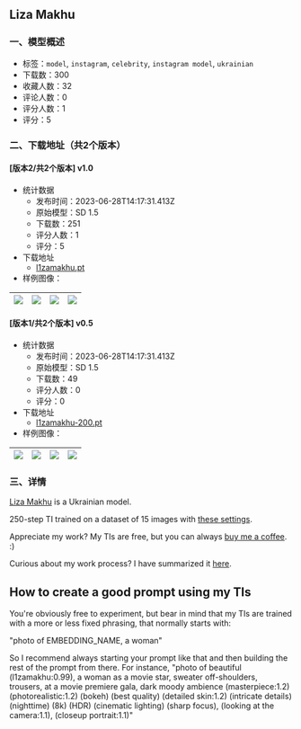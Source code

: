 ## Liza Makhu
### 一、模型概述

- 标签：`model`, `instagram`, `celebrity`, `instagram model`, `ukrainian`
- 下载数：300
- 收藏人数：32
- 评论人数：0
- 评分人数：1
- 评分：5

### 二、下载地址（共2个版本）

#### [版本2/共2个版本] v1.0

- 统计数据
  - 发布时间：2023-06-28T14:17:31.413Z
  - 原始模型：SD 1.5
  - 下载数：251
  - 评分人数：1
  - 评分：5
- 下载地址
  - [l1zamakhu.pt](https://civitai.com/api/download/models/105777)
- 样例图像：

| <img src="https://image.civitai.com/xG1nkqKTMzGDvpLrqFT7WA/b3b34986-a99d-4162-bfe5-8597abedf86c/width=450/1319656.jpeg" /> | <img src="https://image.civitai.com/xG1nkqKTMzGDvpLrqFT7WA/76a0be51-8f08-4b87-b736-0caa25afd9ac/width=450/1319658.jpeg" /> | <img src="https://image.civitai.com/xG1nkqKTMzGDvpLrqFT7WA/31d5df9f-bc26-4b45-9ca0-a18cf2646b30/width=450/1319702.jpeg" /> | <img src="https://image.civitai.com/xG1nkqKTMzGDvpLrqFT7WA/ad5413ea-2e70-4f6c-8d19-1208fc487d5b/width=450/1319775.jpeg" /> |
| ---- | ---- | ---- | ---- |

#### [版本1/共2个版本] v0.5

- 统计数据
  - 发布时间：2023-06-28T14:17:31.413Z
  - 原始模型：SD 1.5
  - 下载数：49
  - 评分人数：0
  - 评分：0
- 下载地址
  - [l1zamakhu-200.pt](https://civitai.com/api/download/models/105859)
- 样例图像：

| <img src="https://image.civitai.com/xG1nkqKTMzGDvpLrqFT7WA/37de81d9-975d-4fc2-b363-3954de65c9f2/width=450/1321060.jpeg" /> | <img src="https://image.civitai.com/xG1nkqKTMzGDvpLrqFT7WA/c655306f-b212-4394-a4fa-14dcd192685d/width=450/1321067.jpeg" /> | <img src="https://image.civitai.com/xG1nkqKTMzGDvpLrqFT7WA/f5bdb5c3-3f08-443c-b29c-1184bb877651/width=450/1321064.jpeg" /> | <img src="https://image.civitai.com/xG1nkqKTMzGDvpLrqFT7WA/3ecb15f9-b59f-4e88-8d97-197d4e8b0adb/width=450/1321065.jpeg" /> |
| ---- | ---- | ---- | ---- |


### 三、详情
<p><a rel="ugc" href="https://www.instagram.com/lizamakhu/?hl=en">Liza Makhu</a> is a Ukrainian model.</p><p>250-step TI trained on a dataset of 15 images with <a target="_blank" rel="ugc" href="https://imgur.com/a/atFd9CX">these settings</a>.</p><p>Appreciate my work? My TIs are free, but you can always <a target="_blank" rel="ugc" href="https://www.buymeacoffee.com/jernaugurgeh">buy me a coffee</a>. :)</p><p>Curious about my work process? I have summarized it <a target="_blank" rel="ugc" href="https://civitai.com/models/56570/renata-valliulina?commentId=118383&amp;modal=commentThread">here</a>.</p><h2 id="heading-386">How to create a good prompt using my TIs</h2><p>You're obviously free to experiment, but bear in mind that my TIs are trained with a more or less fixed phrasing, that normally starts with:</p><p>"photo of EMBEDDING_NAME, a woman"</p><p>So I recommend always starting your prompt like that and then building the rest of the prompt from there. For instance, "photo of beautiful (l1zamakhu:0.99), a woman as a movie star, sweater off-shoulders, trousers, at a movie premiere gala, dark moody ambience (masterpiece:1.2) (photorealistic:1.2) (bokeh) (best quality) (detailed skin:1.2) (intricate details) (nighttime) (8k) (HDR) (cinematic lighting) (sharp focus), (looking at the camera:1.1), (closeup portrait:1.1)"</p>